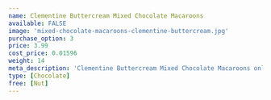 ```yaml
---
name: Clementine Buttercream Mixed Chocolate Macaroons
available: FALSE
image: 'mixed-chocolate-macaroons-clementine-buttercream.jpg'
purchase_option: 3
price: 3.99
cost_price: 0.01596
weight: 14
meta_description: 'Clementine Buttercream Mixed Chocolate Macaroons only £3.99/100g. Traditional sweets and more at Humbugs Confectionery Store. Specialists in satisfying your sweet tooth!'
type: [Chocolate]
free: [Nut]
---
```

